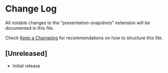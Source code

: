 # Change Log

All notable changes to the "presentation-snapshots" extension will be documented in this file.

Check [Keep a Changelog](http://keepachangelog.com/) for recommendations on how to structure this file.

## [Unreleased]

- Initial release